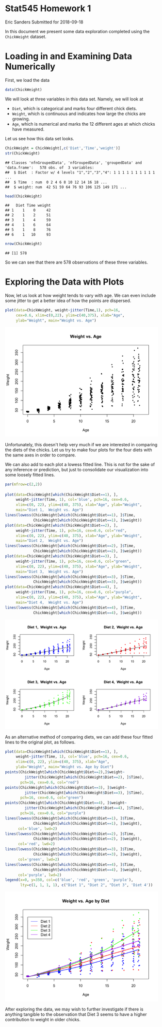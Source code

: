 Stat545 Homework 1
================
Eric Sanders
Submitted for 2018-09-18

























In this document we present some data exploration completed using the `ChickWeight` dataset.

Loading in and Examining Data Numerically
=========================================

First, we load the data

``` r
data(ChickWeight)
```

We will look at three variables in this data set. Namely, we will look at

-   `Diet`, which is categorical and marks four different chick diets.
-   `Weight`, which is continuous and indicates how large the chicks are growing.
-   `Age`, which is numerical and marks the 12 different ages at which chicks have measured.

Let us see how this data set looks.

``` r
ChickWeight = ChickWeight[,c('Diet','Time','weight')]
str(ChickWeight)
```

    ## Classes 'nfnGroupedData', 'nfGroupedData', 'groupedData' and 'data.frame':   578 obs. of  3 variables:
    ##  $ Diet  : Factor w/ 4 levels "1","2","3","4": 1 1 1 1 1 1 1 1 1 1 ...
    ##  $ Time  : num  0 2 4 6 8 10 12 14 16 18 ...
    ##  $ weight: num  42 51 59 64 76 93 106 125 149 171 ...

``` r
head(ChickWeight)
```

    ##   Diet Time weight
    ## 1    1    0     42
    ## 2    1    2     51
    ## 3    1    4     59
    ## 4    1    6     64
    ## 5    1    8     76
    ## 6    1   10     93

``` r
nrow(ChickWeight)
```

    ## [1] 578

So we can see that there are 578 observations of these three variables.

Exploring the Data with Plots
=============================

Now, let us look at how weight tends to vary with age. We can even include some jitter to get a better idea of how the points are dispersed.

``` r
plot(data=ChickWeight, weight~jitter(Time,1), pch=16,
     cex=0.6, xlim=c(0,22), ylim=c(40,375), xlab="Age",
     ylab="Weight", main="Weight vs. Age")
```

![](hw01Exploration_files/figure-markdown_github/unnamed-chunk-3-1.png)

Unfortunately, this doesn't help very much if we are interested in comparing the diets of the chicks. Let us try to make four plots for the four diets with the same axes in order to compare.

We can also add to each plot a lowess fitted line. This is not for the sake of any inference or prediction, but just to consolidate our visualization into some loosely fitted lines.

``` r
par(mfrow=c(2,2))

plot(data=ChickWeight[which(ChickWeight$Diet==1), ],
     weight~jitter(Time, 1), col='blue', pch=16, cex=0.6, 
     xlim=c(0, 22), ylim=c(40, 375), xlab="Age", ylab="Weight",
     main="Diet 1,  Weight vs. Age")
lines(lowess(ChickWeight[which(ChickWeight$Diet==1), ]$Time,
             ChickWeight[which(ChickWeight$Diet==1), ]$weight))
plot(data=ChickWeight[which(ChickWeight$Diet==2), ],
     weight~jitter(Time, 1), pch=16, cex=0.6, col="red",
     xlim=c(0, 22), ylim=c(40, 375), xlab="Age", ylab="Weight",
     main="Diet 2,  Weight vs. Age")
lines(lowess(ChickWeight[which(ChickWeight$Diet==2), ]$Time,
             ChickWeight[which(ChickWeight$Diet==2), ]$weight))
plot(data=ChickWeight[which(ChickWeight$Diet==3), ],
     weight~jitter(Time, 1), pch=16, cex=0.6, col="green",
     xlim=c(0, 22), ylim=c(40, 375), xlab="Age", ylab="Weight",
     main="Diet 3,  Weight vs. Age")
lines(lowess(ChickWeight[which(ChickWeight$Diet==3), ]$Time,
             ChickWeight[which(ChickWeight$Diet==3), ]$weight))
plot(data=ChickWeight[which(ChickWeight$Diet==4), ],
     weight~jitter(Time, 1), pch=16, cex=0.6, col="purple",
     xlim=c(0, 22), ylim=c(40, 375), xlab="Age", ylab="Weight",
     main="Diet 4,  Weight vs. Age")
lines(lowess(ChickWeight[which(ChickWeight$Diet==4), ]$Time,
             ChickWeight[which(ChickWeight$Diet==4), ]$weight))
```

![](hw01Exploration_files/figure-markdown_github/unnamed-chunk-4-1.png)

As an alternative method of comparing diets, we can add these four fitted lines to the original plot, as follows.

``` r
plot(data=ChickWeight[which(ChickWeight$Diet==1), ],
     weight~jitter(Time, 1), col='blue', pch=16, cex=0.6,
     xlim=c(0, 22), ylim=c(40, 375), xlab="Age", 
     ylab="Weight", main="Weight vs. Age by Diet")
points(ChickWeight[which(ChickWeight$Diet==2),]$weight~
         jitter(ChickWeight[which(ChickWeight$Diet==2), ]$Time),
       pch=16, cex=0.6, col="red")
points(ChickWeight[which(ChickWeight$Diet==3), ]$weight~
         jitter(ChickWeight[which(ChickWeight$Diet==3), ]$Time),
       pch=16, cex=0.6, col="green")
points(ChickWeight[which(ChickWeight$Diet==4), ]$weight~
         jitter(ChickWeight[which(ChickWeight$Diet==4), ]$Time),
       pch=16, cex=0.6, col="purple")
lines(lowess(ChickWeight[which(ChickWeight$Diet==1), ]$Time,
             ChickWeight[which(ChickWeight$Diet==1), ]$weight),
      col='blue', lwd=2)
lines(lowess(ChickWeight[which(ChickWeight$Diet==2), ]$Time,
             ChickWeight[which(ChickWeight$Diet==2), ]$weight),
      col='red', lwd=2)
lines(lowess(ChickWeight[which(ChickWeight$Diet==3), ]$Time,
             ChickWeight[which(ChickWeight$Diet==3), ]$weight),
      col='green', lwd=2)
lines(lowess(ChickWeight[which(ChickWeight$Diet==4), ]$Time,
             ChickWeight[which(ChickWeight$Diet==4), ]$weight),
      col='purple', lwd=2)
legend(x=0, y=350, col=c('blue', 'red', 'green', 'purple'),
       lty=c(1, 1, 1, 1), c("Diet 1", "Diet 2", "Diet 3", 'Diet 4'))
```

![](hw01Exploration_files/figure-markdown_github/unnamed-chunk-5-1.png)

After exploring the data, we may wish to further investigate if there is anything tangible to the observation that Diet 3 seems to have a higher contribution to weight in older chicks.
